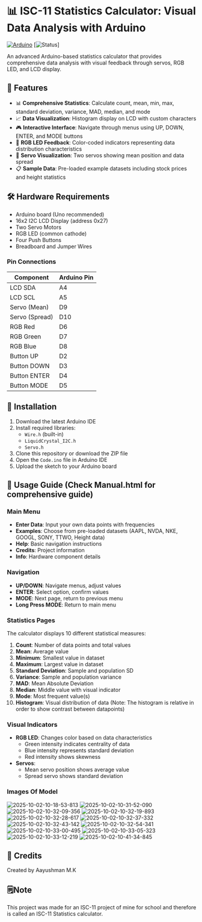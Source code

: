 # 📊 ISC-11 Statistics Calculator: Visual Data Analysis with Arduino

[![Arduino](https://img.shields.io/badge/Arduino-Uno-blue.svg)](https://www.arduino.cc/)
[![Status](https://img.shields.io/badge/Status-Complete-brightgreen.svg)]

An advanced Arduino-based statistics calculator that provides comprehensive data analysis with visual feedback through servos, RGB LED, and LCD display.

## 🌟 Features

- 📊 **Comprehensive Statistics**: Calculate count, mean, min, max, standard deviation, variance, MAD, median, and mode
- 📈 **Data Visualization**: Histogram display on LCD with custom characters
- 🎮 **Interactive Interface**: Navigate through menus using UP, DOWN, ENTER, and MODE buttons
- 🌈 **RGB LED Feedback**: Color-coded indicators representing data distribution characteristics
- 📐 **Servo Visualization**: Two servos showing mean position and data spread
- 📋 **Sample Data**: Pre-loaded example datasets including stock prices and height statistics

## 🛠️ Hardware Requirements

- Arduino board (Uno recommended)
- 16x2 I2C LCD Display (address 0x27)
- Two Servo Motors
- RGB LED (common cathode)
- Four Push Buttons
- Breadboard and Jumper Wires

### Pin Connections

Component       | Arduino Pin
----------------|------------
LCD SDA         | A4
LCD SCL         | A5
Servo (Mean)    | D9
Servo (Spread)  | D10
RGB Red         | D6
RGB Green       | D7
RGB Blue        | D8
Button UP       | D2
Button DOWN     | D3
Button ENTER    | D4
Button MODE     | D5


## 💾 Installation

1. Download the latest Arduino IDE
2. Install required libraries:
   - `Wire.h` (built-in)
   - `LiquidCrystal_I2C.h`
   - `Servo.h`
3. Clone this repository or download the ZIP file
4. Open the `Code.ino` file in Arduino IDE
5. Upload the sketch to your Arduino board

## 📖 Usage Guide (Check Manual.html for comprehensive guide)

### Main Menu

- **Enter Data**: Input your own data points with frequencies
- **Examples**: Choose from pre-loaded datasets (AAPL, NVDA, NKE, GOOGL, SONY, TTWO, Height data)
- **Help**: Basic navigation instructions
- **Credits**: Project information
- **Info**: Hardware component details

### Navigation

- **UP/DOWN**: Navigate menus, adjust values
- **ENTER**: Select option, confirm values
- **MODE**: Next page, return to previous menu
- **Long Press MODE**: Return to main menu

### Statistics Pages

The calculator displays 10 different statistical measures:

1. **Count**: Number of data points and total values
2. **Mean**: Average value
3. **Minimum**: Smallest value in dataset
4. **Maximum**: Largest value in dataset
5. **Standard Deviation**: Sample and population SD
6. **Variance**: Sample and population variance
7. **MAD**: Mean Absolute Deviation
8. **Median**: Middle value with visual indicator
9. **Mode**: Most frequent value(s)
10. **Histogram**: Visual distribution of data (Note: The histogram is relative in order to show contrast between datapoints)

### Visual Indicators

- **RGB LED**: Changes color based on data characteristics
  - Green intensity indicates centrality of data
  - Blue intensity represents standard deviation
  - Red intensity shows skewness
- **Servos**: 
  - Mean servo position shows average value
  - Spread servo shows standard deviation

### Images Of Model

![2025-10-02-10-18-53-813](https://github.com/user-attachments/assets/4033d9ef-fb8c-452e-a908-f2ae367bb454)
![2025-10-02-10-31-52-090](https://github.com/user-attachments/assets/a120838f-aa80-42cf-b437-77d23610b364)
![2025-10-02-10-32-09-356](https://github.com/user-attachments/assets/4bf41770-6df1-40af-9a31-41dc5e7ea9d4)
![2025-10-02-10-32-19-893](https://github.com/user-attachments/assets/94c213c1-18b5-4959-bd5c-8345e4e7245d)
![2025-10-02-10-32-28-617](https://github.com/user-attachments/assets/f32421fd-98d7-47ae-94a8-18509b9ff4ec)
![2025-10-02-10-32-37-332](https://github.com/user-attachments/assets/71cd7d78-a360-4e7c-9580-ea7820ceaa21)
![2025-10-02-10-32-43-142](https://github.com/user-attachments/assets/61ae2d6f-f6d7-4a5e-bf0e-1a86b1009206)
![2025-10-02-10-32-54-341](https://github.com/user-attachments/assets/c6237ed6-0c3c-4b52-8a32-275387a498be)
![2025-10-02-10-33-00-495](https://github.com/user-attachments/assets/8c3b365b-d8d9-4e8c-b114-5781240c603d)
![2025-10-02-10-33-05-323](https://github.com/user-attachments/assets/ba45834a-0171-4a30-907c-b2be881df495)
![2025-10-02-10-33-12-219](https://github.com/user-attachments/assets/85d2fcfe-9429-445f-b12e-e1fd614f9057)
![2025-10-02-10-41-34-845](https://github.com/user-attachments/assets/9756efb3-457a-4a47-836f-f445e0d5ddd8)



## 📝 Credits

Created by Aayushman M.K

## 🗒️Note

This project was made for an ISC-11 project of mine for school and therefore is called an ISC-11 Statistics calculator.
